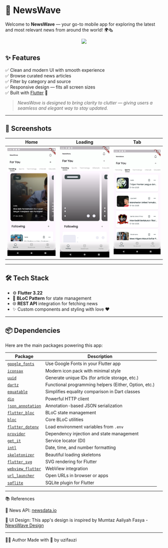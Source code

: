 # 🌊 NewsWave

Welcome to **NewsWave** — your go-to mobile app for exploring the latest and most relevant news from around the world! 🌍🗞️

<p align="center">
  <img src="https://media.giphy.com/media/v1.Y2lkPTc5MGI3NjExazB4azI1aW9sNHNobDV2cGh4M2s1Y2puemh3aGVnM2tvYndoaTFrZyZlcD12MV9naWZzX3NlYXJjaCZjdD1n/xT0xeJpnrWC4XWblEk/giphy.gif" width="300" />
</p>

## ✨ Features

✅ Clean and modern UI with smooth experience  
✅ Browse curated news articles  
✅ Filter by category and source  
✅ Responsive design — fits all screen sizes  
✅ Built with [Flutter](https://flutter.dev/) 🚀  

> *NewsWave is designed to bring clarity to clutter — giving users a seamless and elegant way to stay updated.*

---

## 📱 Screenshots

| Home | Loading | Tab |
|------|--------|--------|
| <img src="assets/screenshot/home_page.png" alt="drawing" width="200"/> | <img src="assets/screenshot/loading_page.png" alt="drawing" width="200"/> | <img src="assets/screenshot/sport_page.png" alt="drawing" width="200"/>

---

## 🛠️ Tech Stack

- ⚙️ **Flutter 3.22**
- 🧠 **BLoC Pattern** for state management
- 🌐 **REST API** integration for fetching news
- ✨ Custom components and styling with love ❤️

---

## 📦 Dependencies

Here are the main packages powering this app:

| Package | Description |
|--------|-------------|
| [`google_fonts`](https://pub.dev/packages/google_fonts) | Use Google Fonts in your Flutter app |
| [`iconsax`](https://pub.dev/packages/iconsax) | Modern icon pack with minimal style |
| [`uuid`](https://pub.dev/packages/uuid) | Generate unique IDs (for article storage, etc.) |
| [`dartz`](https://pub.dev/packages/dartz) | Functional programming helpers (Either, Option, etc.) |
| [`equatable`](https://pub.dev/packages/equatable) | Simplifies equality comparison in Dart classes |
| [`dio`](https://pub.dev/packages/dio) | Powerful HTTP client |
| [`json_annotation`](https://pub.dev/packages/json_annotation) | Annotation-based JSON serialization |
| [`flutter_bloc`](https://pub.dev/packages/flutter_bloc) | BLoC state management |
| [`bloc`](https://pub.dev/packages/bloc) | Core BLoC utilities |
| [`flutter_dotenv`](https://pub.dev/packages/flutter_dotenv) | Load environment variables from `.env` |
| [`provider`](https://pub.dev/packages/provider) | Dependency injection and state management |
| [`get_it`](https://pub.dev/packages/get_it) | Service locator (DI) |
| [`intl`](https://pub.dev/packages/intl) | Date, time, and number formatting |
| [`skeletonizer`](https://pub.dev/packages/skeletonizer) | Beautiful loading skeletons |
| [`flutter_svg`](https://pub.dev/packages/flutter_svg) | SVG rendering for Flutter |
| [`webview_flutter`](https://pub.dev/packages/webview_flutter) | WebView integration |
| [`url_launcher`](https://pub.dev/packages/url_launcher) | Open URLs in browser or apps |
| [`sqflite`](https://pub.dev/packages/sqflite) | SQLite plugin for Flutter |

---

📚 References

📰 News API: [newsdata.io](https://newsdata.io/)

🎨 UI Design: This app's design is inspired by Mumtaz Aaliyah Fasya - [NewsWave Design](https://www.linkedin.com/posts/mumtaz-aaliyah-fasya_design-ui-uiux-activity-7231264963829321728-aXAI?utm_source=share&utm_medium=member_desktop&rcm=ACoAADPQUowBAlWgMR2UXNoo8wmJx1eiANZQhXY)

---

🧑‍💻 Author
Made with 💙 by uzifauzi
